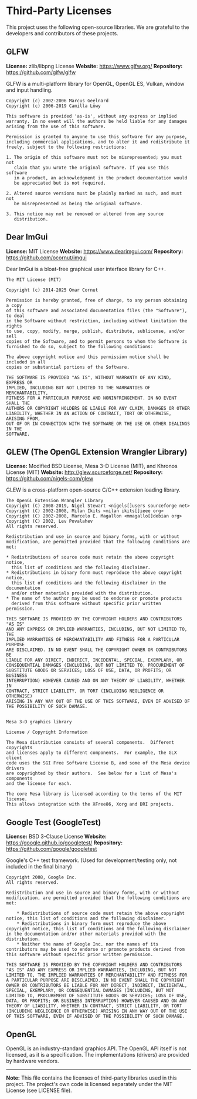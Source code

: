 # Third-Party Licenses

This project uses the following open-source libraries. We are grateful to the developers and contributors of these projects.

## GLFW

**License:** zlib/libpng License
**Website:** https://www.glfw.org/
**Repository:** https://github.com/glfw/glfw

GLFW is a multi-platform library for OpenGL, OpenGL ES, Vulkan, window and input handling.

```
Copyright (c) 2002-2006 Marcus Geelnard
Copyright (c) 2006-2019 Camilla Löwy

This software is provided 'as-is', without any express or implied
warranty. In no event will the authors be held liable for any damages
arising from the use of this software.

Permission is granted to anyone to use this software for any purpose,
including commercial applications, and to alter it and redistribute it
freely, subject to the following restrictions:

1. The origin of this software must not be misrepresented; you must not
   claim that you wrote the original software. If you use this software
   in a product, an acknowledgment in the product documentation would
   be appreciated but is not required.

2. Altered source versions must be plainly marked as such, and must not
   be misrepresented as being the original software.

3. This notice may not be removed or altered from any source
   distribution.
```

## Dear ImGui

**License:** MIT License
**Website:** https://www.dearimgui.com/
**Repository:** https://github.com/ocornut/imgui

Dear ImGui is a bloat-free graphical user interface library for C++.

```
The MIT License (MIT)

Copyright (c) 2014-2025 Omar Cornut

Permission is hereby granted, free of charge, to any person obtaining a copy
of this software and associated documentation files (the "Software"), to deal
in the Software without restriction, including without limitation the rights
to use, copy, modify, merge, publish, distribute, sublicense, and/or sell
copies of the Software, and to permit persons to whom the Software is
furnished to do so, subject to the following conditions:

The above copyright notice and this permission notice shall be included in all
copies or substantial portions of the Software.

THE SOFTWARE IS PROVIDED "AS IS", WITHOUT WARRANTY OF ANY KIND, EXPRESS OR
IMPLIED, INCLUDING BUT NOT LIMITED TO THE WARRANTIES OF MERCHANTABILITY,
FITNESS FOR A PARTICULAR PURPOSE AND NONINFRINGEMENT. IN NO EVENT SHALL THE
AUTHORS OR COPYRIGHT HOLDERS BE LIABLE FOR ANY CLAIM, DAMAGES OR OTHER
LIABILITY, WHETHER IN AN ACTION OF CONTRACT, TORT OR OTHERWISE, ARISING FROM,
OUT OF OR IN CONNECTION WITH THE SOFTWARE OR THE USE OR OTHER DEALINGS IN THE
SOFTWARE.
```

## GLEW (The OpenGL Extension Wrangler Library)

**License:** Modified BSD License, Mesa 3-D License (MIT), and Khronos License (MIT)
**Website:** http://glew.sourceforge.net/
**Repository:** https://github.com/nigels-com/glew

GLEW is a cross-platform open-source C/C++ extension loading library.

```
The OpenGL Extension Wrangler Library
Copyright (C) 2008-2019, Nigel Stewart <nigels[]users sourceforge net>
Copyright (C) 2002-2008, Milan Ikits <milan ikits[]ieee org>
Copyright (C) 2002-2008, Marcelo E. Magallon <mmagallo[]debian org>
Copyright (C) 2002, Lev Povalahev
All rights reserved.

Redistribution and use in source and binary forms, with or without
modification, are permitted provided that the following conditions are met:

* Redistributions of source code must retain the above copyright notice,
  this list of conditions and the following disclaimer.
* Redistributions in binary form must reproduce the above copyright notice,
  this list of conditions and the following disclaimer in the documentation
  and/or other materials provided with the distribution.
* The name of the author may be used to endorse or promote products
  derived from this software without specific prior written permission.

THIS SOFTWARE IS PROVIDED BY THE COPYRIGHT HOLDERS AND CONTRIBUTORS "AS IS"
AND ANY EXPRESS OR IMPLIED WARRANTIES, INCLUDING, BUT NOT LIMITED TO, THE
IMPLIED WARRANTIES OF MERCHANTABILITY AND FITNESS FOR A PARTICULAR PURPOSE
ARE DISCLAIMED. IN NO EVENT SHALL THE COPYRIGHT OWNER OR CONTRIBUTORS BE
LIABLE FOR ANY DIRECT, INDIRECT, INCIDENTAL, SPECIAL, EXEMPLARY, OR
CONSEQUENTIAL DAMAGES (INCLUDING, BUT NOT LIMITED TO, PROCUREMENT OF
SUBSTITUTE GOODS OR SERVICES; LOSS OF USE, DATA, OR PROFITS; OR BUSINESS
INTERRUPTION) HOWEVER CAUSED AND ON ANY THEORY OF LIABILITY, WHETHER IN
CONTRACT, STRICT LIABILITY, OR TORT (INCLUDING NEGLIGENCE OR OTHERWISE)
ARISING IN ANY WAY OUT OF THE USE OF THIS SOFTWARE, EVEN IF ADVISED OF
THE POSSIBILITY OF SUCH DAMAGE.


Mesa 3-D graphics library

License / Copyright Information

The Mesa distribution consists of several components.  Different copyrights
and licenses apply to different components.  For example, the GLX client
code uses the SGI Free Software License B, and some of the Mesa device drivers
are copyrighted by their authors.  See below for a list of Mesa's components
and the license for each.

The core Mesa library is licensed according to the terms of the MIT license.
This allows integration with the XFree86, Xorg and DRI projects.
```

## Google Test (GoogleTest)

**License:** BSD 3-Clause License
**Website:** https://google.github.io/googletest/
**Repository:** https://github.com/google/googletest

Google's C++ test framework. (Used for development/testing only, not included in the final binary)

```
Copyright 2008, Google Inc.
All rights reserved.

Redistribution and use in source and binary forms, with or without
modification, are permitted provided that the following conditions are
met:

    * Redistributions of source code must retain the above copyright
notice, this list of conditions and the following disclaimer.
    * Redistributions in binary form must reproduce the above
copyright notice, this list of conditions and the following disclaimer
in the documentation and/or other materials provided with the
distribution.
    * Neither the name of Google Inc. nor the names of its
contributors may be used to endorse or promote products derived from
this software without specific prior written permission.

THIS SOFTWARE IS PROVIDED BY THE COPYRIGHT HOLDERS AND CONTRIBUTORS
"AS IS" AND ANY EXPRESS OR IMPLIED WARRANTIES, INCLUDING, BUT NOT
LIMITED TO, THE IMPLIED WARRANTIES OF MERCHANTABILITY AND FITNESS FOR
A PARTICULAR PURPOSE ARE DISCLAIMED. IN NO EVENT SHALL THE COPYRIGHT
OWNER OR CONTRIBUTORS BE LIABLE FOR ANY DIRECT, INDIRECT, INCIDENTAL,
SPECIAL, EXEMPLARY, OR CONSEQUENTIAL DAMAGES (INCLUDING, BUT NOT
LIMITED TO, PROCUREMENT OF SUBSTITUTE GOODS OR SERVICES; LOSS OF USE,
DATA, OR PROFITS; OR BUSINESS INTERRUPTION) HOWEVER CAUSED AND ON ANY
THEORY OF LIABILITY, WHETHER IN CONTRACT, STRICT LIABILITY, OR TORT
(INCLUDING NEGLIGENCE OR OTHERWISE) ARISING IN ANY WAY OUT OF THE USE
OF THIS SOFTWARE, EVEN IF ADVISED OF THE POSSIBILITY OF SUCH DAMAGE.
```

## OpenGL

OpenGL is an industry-standard graphics API. The OpenGL API itself is not licensed, as it is a specification. The implementations (drivers) are provided by hardware vendors.

---

**Note:** This file contains the licenses of third-party libraries used in this project. The project's own code is licensed separately under the MIT License (see LICENSE file).
